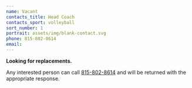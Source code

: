 ```yaml
---
name: Vacant
contacts_title: Head Coach
contacts_sport: volleyball
sort_number: 1
portrait: assets/img/blank-contact.svg
phone: 815‑802‑8614
email:
---
```


**Looking for replacements.**

Any interested person can call [815-802-8614](tel:+18158028614) and will be returned with the appropriate response.
